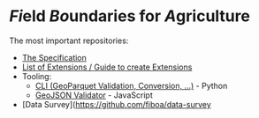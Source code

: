 # *Fi*eld *Bo*undaries for *A*griculture

The most important repositories:

- [The Specification](https://github.com/fiboa/specification)
- [List of Extensions / Guide to create Extensions](https://github.com/fiboa/extensions)
- Tooling:
  - [CLI (GeoParquet Validation, Conversion, ...)](https://github.com/fiboa/cli) - Python
  - [GeoJSON Validator](https://github.com/fiboa/geojson-validator) - JavaScript
- [Data Survey](https://github.com/fiboa/data-survey
